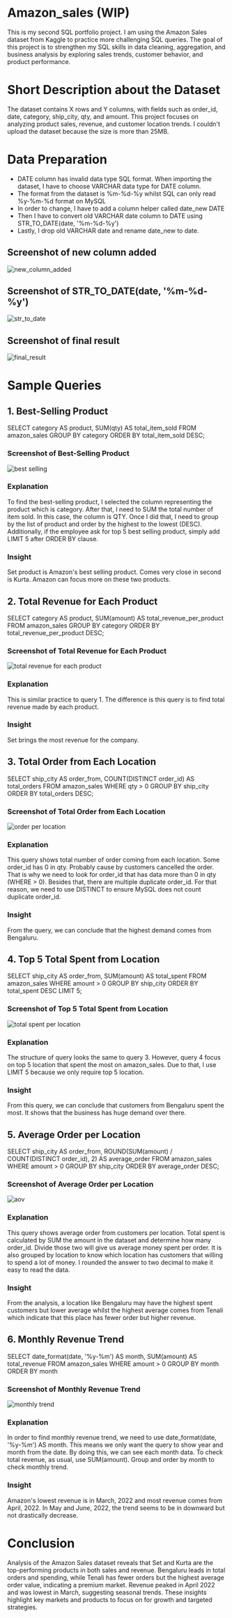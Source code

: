 # Amazon_sales (WIP)
This is my second SQL portfolio project. I am using the Amazon Sales dataset from Kaggle to practice more challenging SQL queries. The goal of this project is to strengthen my SQL skills in data cleaning, aggregation, and business analysis by exploring sales trends, customer behavior, and product performance.

# Short Description about the Dataset
The dataset contains X rows and Y columns, with fields such as order_id, date, category, ship_city, qty, and amount. This project focuses on analyzing product sales, revenue, and customer location trends. I couldn't upload the dataset because the size is more than 25MB.

# Data Preparation
- DATE column has invalid data type SQL format. When importing the dataset, I have to choose VARCHAR data type for DATE column.
- The format from the dataset is %m-%d-%y whilst SQL can only read %y-%m-%d format on MySQL
- In order to change, I have to add a column helper called date_new DATE
- Then I have to convert old VARCHAR date column to DATE using STR_TO_DATE(date, '%m-%d-%y')
- Lastly, I drop old VARCHAR date and rename date_new to date.

## Screenshot of new column added
![new_column_added](add_new_column.png)

## Screenshot of STR_TO_DATE(date, '%m-%d-%y')
![str_to_date](str_to_date.png)

## Screenshot of final result
![final_result](last_action1.png)

# Sample Queries 

## 1. Best-Selling Product
SELECT category AS product, SUM(qty) AS total_item_sold
FROM amazon_sales
GROUP BY category
ORDER BY total_item_sold DESC;

### Screenshot of Best-Selling Product
![best selling](best_selling.png)

### Explanation
To find the best-selling product, I selected the column representing the product which is category. After that, I need to SUM the total number of item sold. In this case, the column is QTY. Once I did that, I need to group by the list of product and order by the highest to the lowest (DESC). Additionally, if the employee ask for top 5 best selling product, simply add LIMIT 5 after ORDER BY clause.

### Insight
Set product is Amazon's best selling product. Comes very close in second is Kurta. Amazon can focus more on these two products.

## 2. Total Revenue for Each Product
SELECT category AS product, SUM(amount) AS total_revenue_per_product
FROM amazon_sales
GROUP BY category
ORDER BY total_revenue_per_product DESC;

### Screenshot of Total Revenue for Each Product
![total revenue for each product](total_revenue_for_product.png)

### Explanation
This is similar practice to query 1. The difference is this query is to find total revenue made by each product.

### Insight
Set brings the most revenue for the company. 

## 3. Total Order from Each Location
SELECT ship_city AS order_from, COUNT(DISTINCT order_id) AS total_orders
FROM amazon_sales
WHERE qty > 0
GROUP BY ship_city
ORDER BY total_orders DESC;

### Screenshot of Total Order from Each Location
![order per location](order_per_location.png)

### Explanation
This query shows total number of order coming from each location. Some order_id has 0 in qty. Probably cause by customers cancelled the order. That is why we need to look for order_id that has data more than 0 in qty (WHERE > 0). Besides that, there are multiple duplicate order_id. For that reason, we need to use DISTINCT to ensure MySQL does not count duplicate order_id.

### Insight
From the query, we can conclude that the highest demand comes from Bengaluru.

## 4. Top 5 Total Spent from Location
SELECT ship_city AS order_from, SUM(amount) AS total_spent
FROM amazon_sales
WHERE amount > 0
GROUP BY ship_city
ORDER BY total_spent DESC LIMIT 5;

### Screenshot of Top 5 Total Spent from Location
![total spent per location](total_spent_location.png)

### Explanation
The structure of query looks the same to query 3. However, query 4 focus on top 5 location that spent the most on amazon_sales. Due to that, I use LIMIT 5 because we only require top 5 location. 

### Insight
From this query, we can conclude that customers from Bengaluru spent the most.  It shows that the business has huge demand over there.

## 5. Average Order per Location
SELECT ship_city AS order_from, ROUND(SUM(amount) / COUNT(DISTINCT order_id), 2) AS average_order
FROM amazon_sales
WHERE amount > 0
GROUP BY ship_city
ORDER BY average_order DESC;

### Screenshot of Average Order per Location
![aov](aov.png)

### Explanation
This query shows average order from customers per location. Total spent is calculated by SUM the amount in the dataset and determine how many order_id. Divide those two will give us average money spent per order. It is also grouped by location to know which location has customers that willing to spend a lot of money. I rounded the answer to two decimal to make it easy to read the data. 

### Insight
From the analysis, a location like Bengaluru may have the highest spent customers but lower average whilst the highest average comes from Tenali which indicate that this place has fewer order but higher revenue.

## 6. Monthly Revenue Trend
SELECT date_format(date, '%y-%m') AS month, SUM(amount) AS total_revenue
FROM amazon_sales
WHERE amount > 0
GROUP BY month
ORDER BY month

### Screenshot of Monthly Revenue Trend
![monthly trend](monthly_revenue.png)

### Explanation
In order to find monthly revenue trend, we need to use date_format(date, '%y-%m') AS month. This means we only want the query to show year and month from the date. By doing this, we can see each month data. To check total revenue, as usual, use SUM(amount). Group and order by month to check monthly trend.

### Insight
Amazon's lowest revenue is in March, 2022 and most revenue comes from April, 2022. In May and June, 2022, the trend seems to be in downward but not drastically decrease.

# Conclusion
Analysis of the Amazon Sales dataset reveals that Set and Kurta are the top-performing products in both sales and revenue. Bengaluru leads in total orders and spending, while Tenali has fewer orders but the highest average order value, indicating a premium market. Revenue peaked in April 2022 and was lowest in March, suggesting seasonal trends. These insights highlight key markets and products to focus on for growth and targeted strategies.
